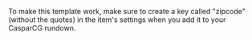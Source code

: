 To make this template work, make sure to create a key called "zipcode" (without the quotes) in the item's settings when you add it to your CasparCG rundown.